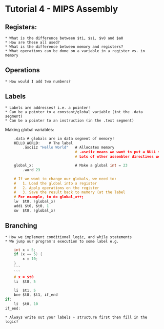 # Tutorial 4 - MIPS Assembly

## Registers:
    * What is the difference between $t1, $s1, $v0 and $a0
    * How are these all used?
    * What is the difference between memory and registers?
    * What operations can be done on a variable in a register vs. in memory


## Operations
    * How would I add two numbers?

## Labels
    * Labels are addresses! i.e. a pointer!
    * Can be a pointer to a constant/global variable (int the .data segment)
    * Can be a pointer to an instruction (in the .text segment)

Making global variables:

```C
    .data # globals are in data segment of memory!
    HELLO_WORLD:    # The label
        .asciiz "Hello World"   # Allocates memory
                                # .asciiz means we want to put a NULL terminated string here
                                # Lots of other assembler directives we can use too!

    global_x:                   # Make a global int = 23
        .word 23                

    # If we want to change our globals, we need to:
    #   1. Load the global into a register
    #   2. Apply operations on the register
    #   3. Save the result back to memory (at the label
    # For example, to do global_x++;
    lw  $t0, (global_x)
    addi $t0, $t0, 1
    sw  $t0, (global_x)
```

## Branching
    * How we implement conditional logic, and while statements
    * We jump our program's execution to some label e.g.

```C
    int x = 5;
    if (x == 5) {
        x = 10;
    }
    ```
    ```
    # x = $t0
    li  $t0, 5

    li  $t1, 5
    bne $t0, $t1, if_end
if:
    li  $t0, 10
if_end:
```

    * Always write out your labels + structure first then fill in the logic!
